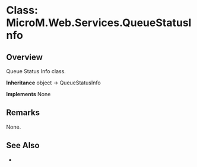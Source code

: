 # Class: MicroM.Web.Services.QueueStatusInfo
## Overview
Queue Status Info class.

**Inheritance**
object -> QueueStatusInfo

**Implements**
None

## Remarks
None.

## See Also
-